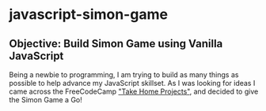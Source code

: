 # javascript-simon-game

<h2>Objective: Build Simon Game using Vanilla JavaScript</h2>
<p>Being a newbie to programming, I am trying to build as many things as possible to help advance my JavaScript skillset.
As I was looking for ideas I came across the FreeCodeCamp <a href="https://learn.freecodecamp.org/coding-interview-prep/take-home-projects/" target='_blank'>"Take Home Projects"</a>,
and decided to give the Simon Game a Go!</p>
